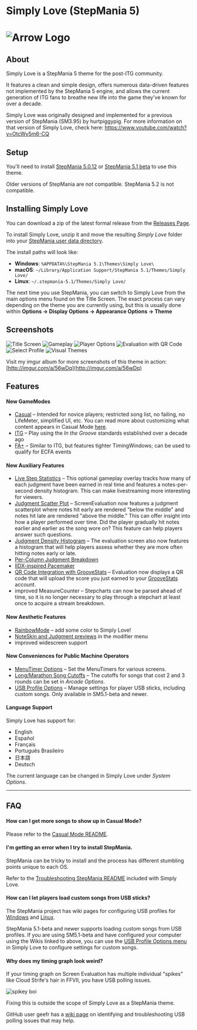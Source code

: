# Simply Love (StepMania 5)

![Arrow Logo](https://i.imgur.com/oZmxyGo.png)
======================

## About

Simply Love is a StepMania 5 theme for the post-ITG community.

It features a clean and simple design, offers numerous data-driven features not implemented by the StepMania 5 engine, and allows the current generation of ITG fans to breathe new life into the game they've known for over a decade.

Simply Love was originally designed and implemented for a previous version of StepMania (SM3.95) by hurtpiggypig.  For more information on that version of Simply Love, check here:
https://www.youtube.com/watch?v=OtcWy5m6-CQ



## Setup

You'll need to install [StepMania 5.0.12](https://github.com/stepmania/stepmania/releases/tag/v5.0.12) or [StepMania 5.1 beta](https://github.com/stepmania/stepmania/releases/tag/v5.1.0-b2) to use this theme.

Older versions of StepMania are not compatible.  StepMania 5.2 is not compatible.


## Installing Simply Love

You can download a zip of the latest formal release from the [Releases Page](https://github.com/quietly-turning/Simply-Love-SM5/releases/latest).

To install Simply Love, unzip it and move the resulting *Simply Love* folder into your [StepMania user data directory](https://github.com/stepmania/stepmania/wiki/User-Data-Locations).

The install paths will look like:

* **Windows**: `%APPDATA%\StepMania 5.1\Themes\Simply Love\`
* **macOS**: `~/Library/Application Support/StepMania 5.1/Themes/Simply Love/`
* **Linux**: `~/.stepmania-5.1/Themes/Simply Love/`

The next time you use StepMania, you can switch to Simply Love from the main options menu found on the Title Screen.  The exact process can vary depending on the theme you are currently using, but this is usually done within **Options → Display Options → Appearance Options → Theme**

## Screenshots

![Title Screen](https://i.imgur.com/tlKZad8l.png)
![Gameplay](https://i.imgur.com/6PRBIHil.png)
![Player Options](https://i.imgur.com/Jk5A4LTl.png)
![Evaluation with QR Code](https://i.imgur.com/TaApeGBl.png)
![Select Profile](https://i.imgur.com/bZc5xpll.png)
![Visual Themes](https://i.imgur.com/hGB1T4nl.png)

Visit my imgur album for more screenshots of this theme in action: [http://imgur.com/a/56wDq](http://imgur.com/a/56wDq)

## Features


#### New GameModes

* [Casual](http://imgur.com/zLLhDWQh.png) – Intended for novice players; restricted song list, no failing, no LifeMeter, simplified UI, etc.  You can read more about customizing what content appears in Casual Mode [here](./Other/CasualMode-README.md).
* [ITG](http://imgur.com/HS03hhJh.png) – Play using the *In the Groove* standards established over a decade ago
* [FA+](http://imgur.com/teZtlbih.png) – Similar to ITG, but features tighter TimingWindows; can be used to qualify for ECFA events

#### New Auxiliary Features

  * [Live Step Statistics](https://imgur.com/w4ddgSK.png) – This optional gameplay overlay tracks how many of each judgment have been earned in real time and features a notes-per-second density histogram.  This can make livestreaming more interesting for viewers.
  * [Judgment Scatter Plot](https://imgur.com/JK5Li2w.png) – ScreenEvaluation now features a judgment scatterplot where notes hit early are rendered "below the middle" and notes hit late are rendered "above the middle." This can offer insight into how a player performed over time. Did the player gradually hit notes earlier and earlier as the song wore on? This feature can help players answer such questions.
  * [Judgment Density Histogram](https://imgur.com/FAuieAf.png) – The evaluation screen also now features a histogram that will help players assess whether they are more often hitting notes early or late.
  * [Per-Column Judgment Breakdown](https://imgur.com/ErcvncM.png)
  * [IIDX-inspired Pacemaker](http://imgur.com/NwN8Fnbh.png)
  * [QR Code Integration with GrooveStats](https://imgur.com/olgg4hS.png) – Evaluation now displays a QR code that will upload the score you just earned to your [GrooveStats](http://groovestats.com/) account.
  * improved MeasureCounter – Stepcharts can now be parsed ahead of time, so it is no longer necessary to play through a stepchart at least once to acquire a stream breakdown.

#### New Aesthetic Features
 * [RainbowMode](http://i.imgur.com/aKsvrcch.png) – add some color to Simply Love!
 * [NoteSkin and Judgment previews](https://i.imgur.com/Jk5A4LT.png) in the modifier menu
 * improved widescreen support

#### New Conveniences for Public Machine Operators
  * [MenuTimer Options](https://i.imgur.com/SqbsMiw.png) – Set the MenuTimers for various screens.
  * [Long/Marathon Song Cutoffs](http://i.imgur.com/fzNJDVDh.png) – The cutoffs for songs that cost 2 and 3 rounds can be set in *Arcade Options*.
  * [USB Profile Options](https://i.imgur.com/ZgU9HGw.png) – Manage settings for player USB sticks, including custom songs.  Only available in SM5.1-beta and newer.

#### Language Support

Simply Love has support for:

  * English
  * Español
  * Français
  * Português Brasileiro
  * 日本語
  * Deutsch

The current language can be changed in Simply Love under *System Options*.


---

## FAQ

#### How can I get more songs to show up in Casual Mode?
Please refer to the [Casual Mode README](./Other/CasualMode-README.md).


#### I'm getting an error when I try to install StepMania.

StepMania can be tricky to install and the process has different stumbling points unique to each OS.

Refer to the [Troubleshooting StepMania README](./Other/TroubleshootingStepMania-README.md) included with Simply Love.

#### How can I let players load custom songs from USB sticks?

The StepMania project has wiki pages for configuring USB profiles for [Windows](https://github.com/stepmania/stepmania/wiki/Static-Mount-Points-for-USB-Profiles-(Windows)) and [Linux](https://github.com/stepmania/stepmania/wiki/Creating-Static-Mount-Points-For-USB-Profiles-%28Linux%29).

StepMania 5.1-beta and newer supports loading custom songs from USB profiles.  If you are using SM5.1-beta and have configured your computer using the Wikis linked to above, you can use the [USB Profile Options menu](https://i.imgur.com/ZgU9HGw.png) in Simply Love to configure settings for custom songs.


#### Why does my timing graph look weird?

If your timing graph on Screen Evaluation has multiple individual "spikes" like Cloud Strife's hair in FFVII, you have USB polling issues.

![spikey boi](https://i.imgur.com/oMAQKoM.jpg)

Fixing this is outside the scope of Simply Love as a StepMania theme.

GitHub user geefr has a [wiki page](https://github.com/geefr/stepmania-linux-goodies/wiki/So-You-Think-You-Have-Polling-Issues) on identifying and troubleshooting USB polling issues that may help.
